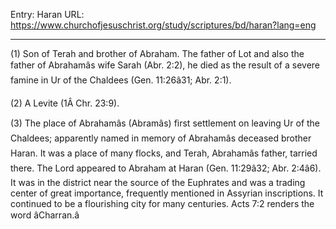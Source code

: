 Entry: Haran
URL: https://www.churchofjesuschrist.org/study/scriptures/bd/haran?lang=eng

---

(1) Son of Terah and brother of Abraham. The father of Lot and also the father of Abrahamâs wife Sarah (Abr. 2:2), he died as the result of a severe famine in Ur of the Chaldees (Gen. 11:26â31; Abr. 2:1).

(2) A Levite (1Â Chr. 23:9).

(3) The place of Abrahamâs (Abramâs) first settlement on leaving Ur of the Chaldees; apparently named in memory of Abrahamâs deceased brother Haran. It was a place of many flocks, and Terah, Abrahamâs father, tarried there. The Lord appeared to Abraham at Haran (Gen. 11:29â32; Abr. 2:4â6). It was in the district near the source of the Euphrates and was a trading center of great importance, frequently mentioned in Assyrian inscriptions. It continued to be a flourishing city for many centuries. Acts 7:2 renders the word âCharran.â
